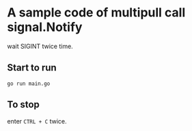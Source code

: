 # A sample code of multipull call signal.Notify

wait SIGINT twice time.

## Start to run

```
go run main.go
```

## To stop

enter `CTRL + C` twice.
